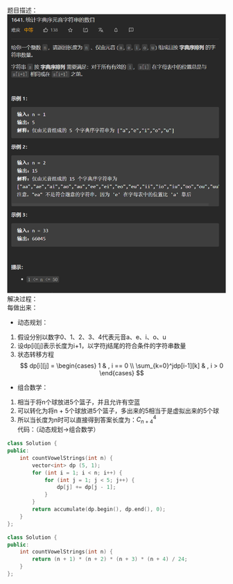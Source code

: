 题目描述：  
![image](/algorithmn/dynamic_programming/image/image52.png)  
解决过程：  
每做出来：  
- 动态规划：
1. 假设分别以数字0、1、2、3、4代表元音a、e、i、o、u
2. 设dp[i][j]表示长度为i+1，以字符j结尾的符合条件的字符串数量
3. 状态转移方程  
$$
dp[i][j] = 
\begin{cases}
1 & , i == 0 \\
\sum_{k=0}^jdp[i-1][k] & , i > 0
\end{cases}
$$
- 组合数学：
1. 相当于将n个球放进5个篮子，并且允许有空蓝
2. 可以转化为将n + 5个球放进5个篮子，多出来的5相当于是虚拟出来的5个球
3. 所以当长度为n时可以直接得到答案长度为：$C_{n+4}^{4}$  
代码：（动态规划→组合数学）  
```cpp
class Solution {
public:
    int countVowelStrings(int n) {
        vector<int> dp (5, 1);
        for (int i = 1; i < n; i++) {
            for (int j = 1; j < 5; j++) {
                dp[j] += dp[j - 1];
            }
        }
        return accumulate(dp.begin(), dp.end(), 0);
    }
};
```  
```cpp
class Solution {
public:
    int countVowelStrings(int n) {
        return (n + 1) * (n + 2) * (n + 3) * (n + 4) / 24;
    }
};
```